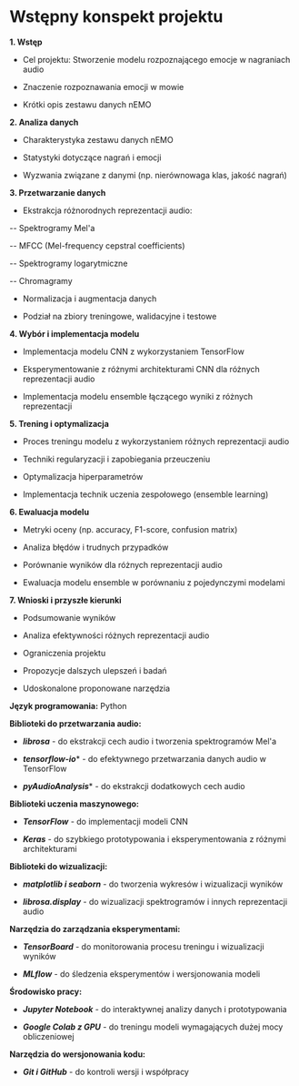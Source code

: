 # Wstępny konspekt projektu

**1. Wstęp**
- Cel projektu: Stworzenie modelu rozpoznającego emocje w nagraniach audio

- Znaczenie rozpoznawania emocji w mowie

- Krótki opis zestawu danych nEMO

**2. Analiza danych**
- Charakterystyka zestawu danych nEMO

- Statystyki dotyczące nagrań i emocji

- Wyzwania związane z danymi (np. nierównowaga klas, jakość nagrań)

**3. Przetwarzanie danych**
- Ekstrakcja różnorodnych reprezentacji audio:

 -- Spektrogramy Mel'a

 -- MFCC (Mel-frequency cepstral coefficients)

 -- Spektrogramy logarytmiczne

 -- Chromagramy

- Normalizacja i augmentacja danych

- Podział na zbiory treningowe, walidacyjne i testowe

**4. Wybór i implementacja modelu**
- Implementacja modelu CNN z wykorzystaniem TensorFlow

- Eksperymentowanie z różnymi architekturami CNN dla różnych reprezentacji audio

- Implementacja modelu ensemble łączącego wyniki z różnych reprezentacji

**5. Trening i optymalizacja**
- Proces treningu modelu z wykorzystaniem różnych reprezentacji audio

- Techniki regularyzacji i zapobiegania przeuczeniu

- Optymalizacja hiperparametrów

- Implementacja technik uczenia zespołowego (ensemble learning)

**6. Ewaluacja modelu**
- Metryki oceny (np. accuracy, F1-score, confusion matrix)

- Analiza błędów i trudnych przypadków

- Porównanie wyników dla różnych reprezentacji audio

- Ewaluacja modelu ensemble w porównaniu z pojedynczymi modelami

**7. Wnioski i przyszłe kierunki**

- Podsumowanie wyników

- Analiza efektywności różnych reprezentacji audio

- Ograniczenia projektu

- Propozycje dalszych ulepszeń i badań

- Udoskonalone proponowane narzędzia

**Język programowania:** Python

**Biblioteki do przetwarzania audio:**

- ***librosa*** - do ekstrakcji cech audio i tworzenia spektrogramów Mel'a

- ***tensorflow-io**** - do efektywnego przetwarzania danych audio w TensorFlow

- ***pyAudioAnalysis**** - do ekstrakcji dodatkowych cech audio

**Biblioteki uczenia maszynowego:**

- ***TensorFlow*** - do implementacji modeli CNN

- ***Keras*** - do szybkiego prototypowania i eksperymentowania z różnymi architekturami

**Biblioteki do wizualizacji:**

- ***matplotlib i seaborn*** - do tworzenia wykresów i wizualizacji wyników

- ***librosa.display*** - do wizualizacji spektrogramów i innych reprezentacji audio

**Narzędzia do zarządzania eksperymentami:**

- ***TensorBoard*** - do monitorowania procesu treningu i wizualizacji wyników

- ***MLflow*** - do śledzenia eksperymentów i wersjonowania modeli

**Środowisko pracy:**

- ***Jupyter Notebook*** - do interaktywnej analizy danych i prototypowania

- ***Google Colab z GPU*** - do treningu modeli wymagających dużej mocy obliczeniowej

**Narzędzia do wersjonowania kodu:**

- ***Git i GitHub*** - do kontroli wersji i współpracy
